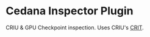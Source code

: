# Cedana Inspector Plugin

CRIU & GPU Checkpoint inspection. Uses CRIU's [CRIT](https://criu.org/CRIT).
